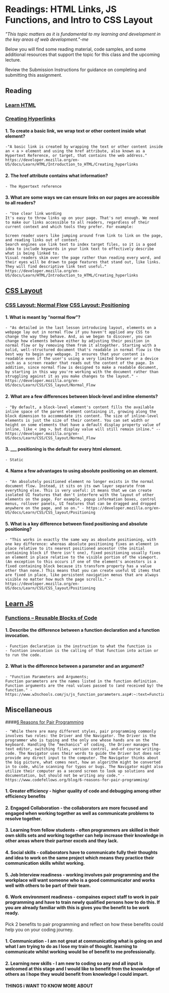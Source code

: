 # Readings: HTML Links, JS Functions, and Intro to CSS Layout

*"This topic matters as it is fundamental to my learning and development in the key areas of web development."-me*

Below you will find some reading material, code samples, and some additional resources that support the topic for this class and the upcoming lecture.

Review the Submission Instructions for guidance on completing and submitting this assignment.

## Reading 

### [Learn HTML](https://developer.mozilla.org/en-US/docs/Learn/HTML)
### [Creating Hyperlinks](https://developer.mozilla.org/en-US/docs/Learn/HTML/Introduction_to_HTML/Creating_hyperlinks)

#### 1. To create a basic link, we wrap text or other content inside what element?
    -"A basic link is created by wrapping the text or other content inside an < a > element and using the href attribute, also known as a Hypertext Reference, or target, that contains the web address." https://developer.mozilla.org/en-US/docs/Learn/HTML/Introduction_to_HTML/Creating_hyperlinks

#### 2. The href attribute contains what information? 
    - The Hypertext reference

#### 3. What are some ways we can ensure links on our pages are accessible to all readers? 
    - "Use clear link wording
    It's easy to throw links up on your page. That's not enough. We need to make our links accessible to all readers, regardless of their current context and which tools they prefer. For example:

    Screen reader users like jumping around from link to link on the page, and reading links out of context.
    Search engines use link text to index target files, so it is a good idea to include keywords in your link text to effectively describe what is being linked to.
    Visual readers skim over the page rather than reading every word, and their eyes will be drawn to page features that stand out, like links. They will find descriptive link text useful." https://developer.mozilla.org/en-US/docs/Learn/HTML/Introduction_to_HTML/Creating_hyperlinks

## [CSS Layout](https://developer.mozilla.org/en-US/docs/Learn/CSS/CSS_layout)

### [CSS Layout: Normal Flow](https://developer.mozilla.org/en-US/docs/Learn/CSS/CSS_layout/Normal_Flow) [CSS Layout: Positioning](https://developer.mozilla.org/en-US/docs/Learn/CSS/CSS_layout/Positioning)

#### 1. What is meant by “normal flow”?  
    - "As detailed in the last lesson introducing layout, elements on a webpage lay out in normal flow if you haven't applied any CSS to change the way they behave. And, as we began to discover, you can change how elements behave either by adjusting their position in normal flow or by removing them from it altogether. Starting with a solid, well-structured document that's readable in normal flow is the best way to begin any webpage. It ensures that your content is readable even if the user's using a very limited browser or a device such as a screen reader that reads out the content of the page. In addition, since normal flow is designed to make a readable document, by starting in this way you're working with the document rather than struggling against it as you make changes to the layout." - https://developer.mozilla.org/en-US/docs/Learn/CSS/CSS_layout/Normal_Flow

#### 2. What are a few differences between block-level and inline elements? 
    - "By default, a block-level element's content fills the available inline space of the parent element containing it, growing along the block dimension to accommodate its content. The size of inline-level elements is just the size of their content. You can set width or height on some elements that have a default display property value of inline, like < img >, but display value will still remain inline." -- https://developer.mozilla.org/en-US/docs/Learn/CSS/CSS_layout/Normal_Flow

#### 3. ___ positioning is the default for every html element. 
    - Static

#### 4. Name a few advantages to using absolute positioning on an element. 
    - "An absolutely positioned element no longer exists in the normal document flow. Instead, it sits on its own layer separate from everything else. This is very useful: it means that we can create isolated UI features that don't interfere with the layout of other elements on the page. For example, popup information boxes, control menus, rollover panels, UI features that can be dragged and dropped anywhere on the page, and so on." - https://developer.mozilla.org/en-US/docs/Learn/CSS/CSS_layout/Positioning

#### 5. What is a key difference between fixed positioning and absolute positioning? 
    - "This works in exactly the same way as absolute positioning, with one key difference: whereas absolute positioning fixes an element in place relative to its nearest positioned ancestor (the initial containing block if there isn't one), fixed positioning usually fixes an element in place relative to the visible portion of the viewport. (An exception to this occurs if one of the element's ancestors is a fixed containing block because its transform property has a value other than none.) This means that you can create useful UI items that are fixed in place, like persistent navigation menus that are always visible no matter how much the page scrolls." - https://developer.mozilla.org/en-US/docs/Learn/CSS/CSS_layout/Positioning


## [Learn JS](https://developer.mozilla.org/en-US/docs/Learn/JavaScript)

### [Functions – Reusable Blocks of Code](https://developer.mozilla.org/en-US/docs/Learn/JavaScript/Building_blocks/Functions)

#### 1. Describe the difference between a function declaration and a function invocation. 
    - Function declaration is the instruction to what the function is 
    - fucntion invocation is the calling of that function into action or to run the code.

#### 2. What is the difference between a parameter and an argument? 
    - "Function Parameters and Arguments;
    Function parameters are the names listed in the function definition. Function arguments are the real values passed to (and received by) the function." - https://www.w3schools.com/js/js_function_parameters.asp#:~:text=Function%20Parameters%20and%20Arguments&text=Function%20parameters%20are%20the%20names,and%20received%20by)%20the%20function.

## Miscellaneous
####[6 Reasons for Pair Programming](https://www.codefellows.org/blog/6-reasons-for-pair-programming/) 

    - "While there are many different styles, pair programming commonly involves two roles: the Driver and the Navigator. The Driver is the programmer who is typing and the only one whose hands are on the keyboard. Handling the “mechanics” of coding, the Driver manages the text editor, switching files, version control, and—of course writing—code. The Navigator uses their words to guide the Driver but does not provide any direct input to the computer. The Navigator thinks about the big picture, what comes next, how an algorithm might be converted in to code, while scanning for typos or bugs. The Navigator might also utilize their computer as a second screen to look up solutions and documentation, but should not be writing any code." - https://www.codefellows.org/blog/6-reasons-for-pair-programming/

#### 1. Greater efficiency - higher quality of code and debugging among other efficiency benefits

#### 2. Engaged Collaboration - the collaborators are more focused and engaged when working together as well as communicate problems to resolve together.

#### 3. Learning from fellow students - often programmers are skilled in their own skills sets and working together can help increase their knowledge in other areas where their partner excels and they lack.

#### 4. Social skills - collaborators have to communicate fully their thoughts and idea to work on the same project which means they practice their communication skills whilst working.

#### 5. Job Interview readiness - working involves pair programming and the workplace will want someone who is a good communicator and works well with others to be part of their team.

#### 6. Work environment readiness - compaines expect staff to work in pair programming and have to train newly qualified persons how to do this.  If you are already familiar with this is gives you the benefit to be work ready.

Pick 2 benefits to pair programming and reflect on how these benefits could help you on your coding journey.

#### 1. Communication - I am not great at communicating what is going on and what I am trying to do as I lose my train of thought.  learning to communicate whilst working would be of benefit to me professionally.

#### 2. Learning new skills - I am new to coding so any and all input is welcomed at this stage and I would like to benefit from the knowledge of others as I hope they would benefit from knowledge I could impart.





#### THINGS i WANT TO KNOW MORE ABOUT